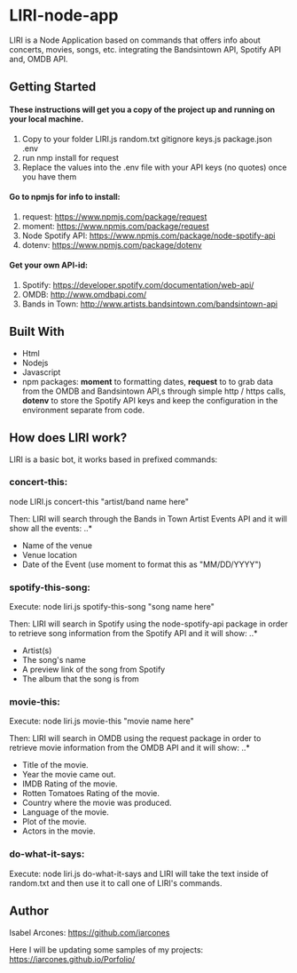 # LIRI-node-app
LIRI is a Node Application based on commands that offers info about concerts, movies, songs, etc. integrating the Bandsintown API, Spotify API and, OMDB API.

## Getting Started

#### These instructions will get you a copy of the project up and running on your local machine.

1. Copy to your folder LIRI.js random.txt gitignore keys.js package.json .env
2. run nmp install for request
3. Replace the values into the .env file with your API keys (no quotes) once you have them

#### Go to npmjs for info to install:

1. request: https://www.npmjs.com/package/request
2. moment: https://www.npmjs.com/package/request
3. Node Spotify API: https://www.npmjs.com/package/node-spotify-api
4. dotenv: https://www.npmjs.com/package/dotenv

#### Get your own API-id:

1. Spotify: https://developer.spotify.com/documentation/web-api/
2. OMDB: http://www.omdbapi.com/
3. Bands in Town: http://www.artists.bandsintown.com/bandsintown-api


## Built With

- Html
- Nodejs
- Javascript
- npm packages: **moment** to formatting dates, **request** to to grab data from the OMDB and Bandsintown API,s through simple http / https calls, **dotenv** to store the Spotify API keys and keep the configuration in the environment separate from code.

## How does LIRI work?
LIRI is a basic bot, it works based in prefixed commands:

### **concert-this:**

node LIRI.js concert-this "artist/band name here"

Then: LIRI will search through the Bands in Town Artist Events API and it will show all the events: 
..*
- Name of the venue
- Venue location
- Date of the Event (use moment to format this as "MM/DD/YYYY")

### **spotify-this-song:**

Execute: node liri.js spotify-this-song "song name here"

Then: LIRI will search in Spotify using the node-spotify-api package in order to retrieve song information from the Spotify API and it will show:
..*
- Artist(s)
- The song's name
- A preview link of the song from Spotify
- The album that the song is from

### **movie-this:**

Execute: node liri.js movie-this "movie name here"

Then: LIRI will search in OMDB using the request package in order to retrieve movie information from the OMDB API and it will show:
..*
- Title of the movie.
- Year the movie came out.
- IMDB Rating of the movie.
- Rotten Tomatoes Rating of the movie.
- Country where the movie was produced.
- Language of the movie.
- Plot of the movie.
- Actors in the movie.

### **do-what-it-says:**

Execute: node liri.js do-what-it-says and LIRI will take the text inside of random.txt and then use it to call one of LIRI's commands.

## Author

Isabel Arcones: https://github.com/iarcones

Here I will be updating some samples of my projects: https://iarcones.github.io/Porfolio/



